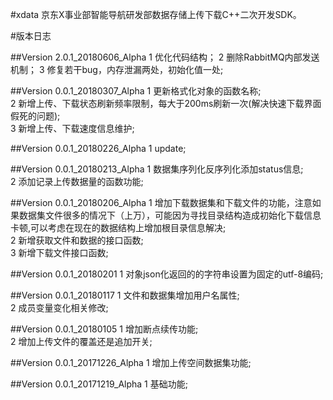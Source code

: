 ﻿#xdata
京东X事业部智能导航研发部数据存储上传下载C++二次开发SDK。

#版本日志

##Version 2.0.1_20180606_Alpha
1 优化代码结构；
2 删除RabbitMQ内部发送机制；
3 修复若干bug，内存泄漏两处，初始化值一处;

##Version 0.0.1_20180307_Alpha
1 更新格式化对象的函数名称;  
2 新增上传、下载状态刷新频率限制，每大于200ms刷新一次(解决快速下载界面假死的问题);  
3 新增上传、下载速度信息维护;  

##Version 0.0.1_20180226_Alpha
1 update;  

##Version 0.0.1_20180213_Alpha
1 数据集序列化反序列化添加status信息;  
2 添加记录上传数据量的函数功能;  

##Version 0.0.1_20180206_Alpha
1 增加下载数据集和下载文件的功能，注意如果数据集文件很多的情况下（上万），可能因为寻找目录结构造成初始化下载信息卡顿,可以考虑在现在的数据结构上增加根目录信息解决;  
2 新增获取文件和数据的接口函数;  
3 新增下载文件接口函数;  

##Version 0.0.1_20180201
1 对象json化返回的的字符串设置为固定的utf-8编码;  

##Version 0.0.1_20180117
1 文件和数据集增加用户名属性;  
2 成员变量变化相关修改;  

##Version 0.0.1_20180105
1 增加断点续传功能;  
2 增加上传文件的覆盖还是追加开关;  

##Version 0.0.1_20171226_Alpha
1 增加上传空间数据集功能;  

##Version 0.0.1_20171219_Alpha
1 基础功能;  
